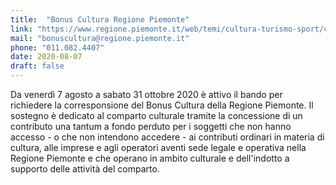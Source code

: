 ```yaml
---
title:  "Bonus Cultura Regione Piemonte"
link: "https://www.regione.piemonte.it/web/temi/cultura-turismo-sport/cultura/bonus-cultura-700-1000-euro-fondo-perduto-per-fotografi-guide-turistiche-traduttori-operatori"
mail: "bonuscultura@regione.piemonte.it"
phone: "011.082.4407"
date: 2020-08-07
draft: false
---
```


Da venerdì 7 agosto a sabato 31 ottobre 2020 è attivo il bando per richiedere la corresponsione del Bonus Cultura della Regione Piemonte.
Il sostegno è dedicato al comparto culturale tramite la concessione di un contributo una tantum a fondo perduto per i soggetti che non hanno accesso - o che non intendono accedere - ai contributi ordinari in materia di cultura, alle imprese e agli operatori aventi sede legale e operativa nella Regione Piemonte e che operano in ambito culturale e dell'indotto a supporto delle attività del comparto.
